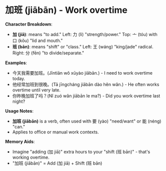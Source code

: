 # **加班 (jiābān) - Work overtime**

**Character Breakdown**:  
- **加 (jiā)**: means "to add." Left: 力 (lì) "strength/power." Top: 亠 (tóu) with 口 (kǒu) "lid and mouth."  
- **班 (bān)**: means "shift" or "class." Left: 王 (wáng) "king/jade" radical. Right: 分 (fēn) "to divide/separate."

**Examples**:  
- 今天我需要加班。(Jīntiān wǒ xūyào jiābān.) - I need to work overtime today.  
- 他经常加班到很晚。(Tā jīngcháng jiābān dào hěn wǎn.) - He often works overtime until very late.  
- 你昨晚加班了吗？(Nǐ zuó wǎn jiābān le ma?) - Did you work overtime last night?

**Usage Notes**:  
- **加班 (jiābān)** is a verb, often used with 要 (yào) "need/want" or 能 (néng) "can."  
- Applies to office or manual work contexts.

**Memory Aids**:  
- Imagine "adding (加 jiā)" extra hours to your "shift (班 bān)" - that's working overtime.  
- "加班 (jiābān)" = Add (加 jiā) + Shift (班 bān)